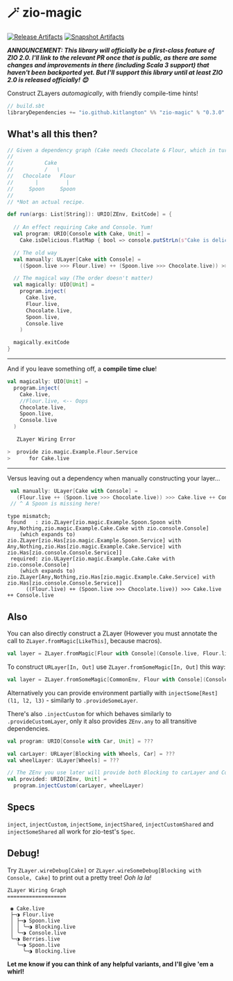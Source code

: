 # 🪄 zio-magic

[![Release Artifacts][Badge-SonatypeReleases]][Link-SonatypeReleases]
[![Snapshot Artifacts][Badge-SonatypeSnapshots]][Link-SonatypeSnapshots]

***ANNOUNCEMENT: This library will officially be a first-class feature of ZIO 2.0. I'll link to the relevant PR once that is public, as there are some changes and improvements in there (including Scala 3 support) that haven't been backported yet. But I'll support this library until at least ZIO 2.0 is released officially! 😊***

Construct ZLayers _automagically_, with friendly compile-time hints!

```sbt
// build.sbt
libraryDependencies += "io.github.kitlangton" %% "zio-magic" % "0.3.0"
```

## What's all this then?

```scala
// Given a dependency graph (Cake needs Chocolate & Flour, which in turn need Spoon)*
//
//          Cake
//          /   \
//   Chocolate   Flour
//       |         |
//     Spoon     Spoon
//
// *Not an actual recipe.

def run(args: List[String]): URIO[ZEnv, ExitCode] = {
  
  // An effect requiring Cake and Console. Yum!
  val program: URIO[Console with Cake, Unit] =
    Cake.isDelicious.flatMap { bool => console.putStrLn(s"Cake is delicious: $bool") }

  // The old way
  val manually: ULayer[Cake with Console] =
    ((Spoon.live >>> Flour.live) ++ (Spoon.live >>> Chocolate.live)) >>> Cake.live ++ Console.live

  // The magical way (The order doesn't matter)
  val magically: UIO[Unit] =
    program.inject(
      Cake.live,
      Flour.live,
      Chocolate.live,
      Spoon.live,
      Console.live
    )

  magically.exitCode
}
```

---- 

And if you leave something off, a **compile time clue**!

```scala
val magically: UIO[Unit] =
  program.inject(
    Cake.live,
    //Flour.live, <-- Oops
    Chocolate.live,
    Spoon.live,
    Console.live
  )
```

```sh
   ZLayer Wiring Error

>  provide zio.magic.Example.Flour.Service
>      for Cake.live
```

----
Versus leaving out a dependency when manually constructing your layer...

```scala
 val manually: ULayer[Cake with Console] =
   (Flour.live ++ (Spoon.live >>> Chocolate.live)) >>> Cake.live ++ Console.live
 // ^ A Spoon is missing here! 
```

```shell
type mismatch;
 found   : zio.ZLayer[zio.magic.Example.Spoon.Spoon with Any,Nothing,zio.magic.Example.Cake.Cake with zio.console.Console]
    (which expands to)  zio.ZLayer[zio.Has[zio.magic.Example.Spoon.Service] with Any,Nothing,zio.Has[zio.magic.Example.Cake.Service] with zio.Has[zio.console.Console.Service]]
 required: zio.ULayer[zio.magic.Example.Cake.Cake with zio.console.Console]
    (which expands to)  zio.ZLayer[Any,Nothing,zio.Has[zio.magic.Example.Cake.Service] with zio.Has[zio.console.Console.Service]]
      ((Flour.live) ++ (Spoon.live >>> Chocolate.live)) >>> Cake.live ++ Console.live
```

## Also

You can also directly construct a ZLayer (However you must annotate the call to `ZLayer.fromMagic[LikeThis]`, because macros).

```scala
val layer = ZLayer.fromMagic[Flour with Console](Console.live, Flour.live, Spoon.live)
```

To construct `URLayer[In, Out]` use `ZLayer.fromSomeMagic[In, Out]` this way:

```scala
val layer = ZLayer.fromSomeMagic[CommonEnv, Flour with Console](Console.live, Flour.live, Spoon.live)
```

Alternatively you can provide environment partially with `injectSome[Rest](l1, l2, l3)` - similarly to `.provideSomeLayer`.

There's also `.injectCustom` for which behaves similarly to `.provideCustomLayer`, only it also provides `ZEnv.any` to all transitive dependencies.

```scala
val program: URIO[Console with Car, Unit] = ???

val carLayer: URLayer[Blocking with Wheels, Car] = ???
val wheelLayer: ULayer[Wheels] = ???

// The ZEnv you use later will provide both Blocking to carLayer and Console to the program
val provided: URIO[ZEnv, Unit] = 
  program.injectCustom(carLayer, wheelLayer)
```

## Specs

`inject`, `injectCustom`, `injectSome`, `injectShared`, `injectCustomShared` and `injectSomeShared` all work for zio-test's `Spec`. 

## Debug!

Try `ZLayer.wireDebug[Cake]` or `ZLayer.wireSomeDebug[Blocking with Console, Cake]` to print out a pretty tree! _Ooh la la!_

```shell
ZLayer Wiring Graph
===================

 ◉ Cake.live
 ├─◑ Flour.live
 │ ├─◑ Spoon.live
 │ │ ╰─◑ Blocking.live
 │ ╰─◑ Console.live
 ╰─◑ Berries.live
   ╰─◑ Spoon.live
     ╰─◑ Blocking.live
```

**Let me know if you can think of any helpful variants, and I'll give 'em a whirl!**

[Badge-SonatypeReleases]: https://img.shields.io/nexus/r/https/oss.sonatype.org/io.github.kitlangton/zio-magic_2.13.svg "Sonatype Releases"
[Badge-SonatypeSnapshots]: https://img.shields.io/nexus/s/https/oss.sonatype.org/io.github.kitlangton/zio-magic_2.13.svg "Sonatype Snapshots"
[Link-SonatypeSnapshots]: https://oss.sonatype.org/content/repositories/snapshots/io/github/kitlangton/zio-magic_2.13/ "Sonatype Snapshots"
[Link-SonatypeReleases]: https://oss.sonatype.org/content/repositories/releases/io/github/kitlangton/zio-magic_2.13/ "Sonatype Releases"

